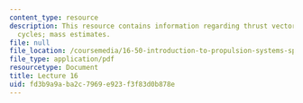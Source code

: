 ```yaml
---
content_type: resource
description: This resource contains information regarding thrust vectoring ; engine
  cycles; mass estimates.
file: null
file_location: /coursemedia/16-50-introduction-to-propulsion-systems-spring-2012/fd3b9a9aba2c7969e923f3f83d0b878e_MIT16_50S12_lec16.pdf
file_type: application/pdf
resourcetype: Document
title: Lecture 16
uid: fd3b9a9a-ba2c-7969-e923-f3f83d0b878e
---
```

